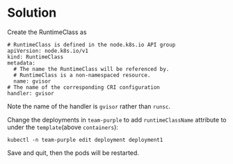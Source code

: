 # Solution

Create the RuntimeClass as

    # RuntimeClass is defined in the node.k8s.io API group
    apiVersion: node.k8s.io/v1
    kind: RuntimeClass
    metadata:
      # The name the RuntimeClass will be referenced by.
      # RuntimeClass is a non-namespaced resource.
      name: gvisor 
    # The name of the corresponding CRI configuration
    handler: gvisor

Note the name of the handler is `gvisor` rather than `runsc`.

Change the deployments in `team-purple` to add `runtimeClassName`
attribute to under the `template`(above `containers`):

    kubectl -n team-purple edit deployment deployment1

Save and quit, then the pods will be restarted.
